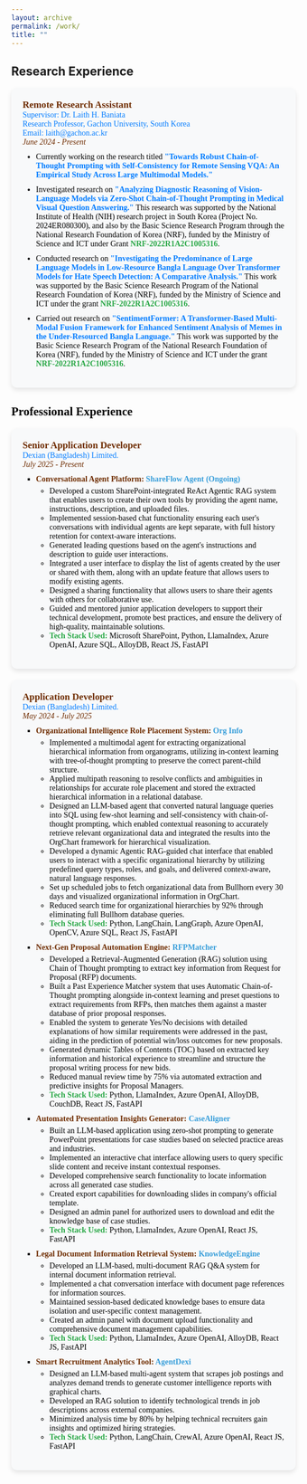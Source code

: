 ```yaml
---
layout: archive
permalink: /work/
title: ""
---
```


## Research Experience 
<span style="font-family:Trebuchet MS; color:black;">
<div style="display: flex; flex-wrap: wrap; gap: 20px;">
  <div style="background-color: #f8f9fa; border-radius: 10px; padding: 20px; box-shadow: 0 4px 8px rgba(0,0,0,0.1); transition: transform 0.3s ease-in-out; flex: 1 1 100%; max-width: 100%;">
    <span style="color:#6E2C00; font-size: 1.2em; font-weight: bold;">Remote Research Assistant</span><br/>
    <a href="https://www.researchgate.net/profile/Laith-Baniata" style="color: #007bff; text-decoration: none; transition: color 0.3s;">Supervisor: Dr. Laith H. Baniata</a><br/>
    <a href="https://www.gachon.ac.kr/sites/eng/index.do/" style="color: #007bff; text-decoration: none; transition: color 0.3s;">Research Professor, Gachon University, South Korea</a><br/>
    <a href="mailto:laith@gachon.ac.kr" style="color: #007bff; text-decoration: none; transition: color 0.3s;">Email: laith@gachon.ac.kr</a><br/>
    <span style="color:#6E2C00; font-style: italic;">June 2024 - Present</span>
    <ul style="font-family:Trebuchet MS; color:black; margin-top: 10px;">
      <li style="margin-bottom: 10px;">Currently working on the research titled <b style="color:#007bff">"Towards Robust Chain-of-Thought Prompting with Self-Consistency for Remote Sensing VQA: An Empirical Study Across Large Multimodal Models."</b></li>
      <li style="margin-bottom: 10px;">Investigated research on <b style="color:#007bff">"Analyzing Diagnostic Reasoning of Vision-Language Models via Zero-Shot Chain-of-Thought Prompting in Medical Visual Question Answering."</b> This research was supported by the National Institute of Health (NIH) research project in South Korea (Project No. 2024ER080300), and also by the Basic Science Research Program through the National Research Foundation of Korea (NRF), funded by the Ministry of Science and ICT under Grant <b><span style="color:#28a745; display:inline;">NRF-2022R1A2C1005316</span></b>.</li>
      <li style="margin-bottom: 10px;">Conducted research on <b style="color:#007bff">"Investigating the Predominance of Large Language Models in Low-Resource Bangla Language Over Transformer Models for Hate Speech Detection: A Comparative Analysis."</b> This work was supported by the Basic Science Research Program of the National Research Foundation of Korea (NRF), funded by the Ministry of Science and ICT under the grant <b><span style="color:#28a745; display:inline;">NRF-2022R1A2C1005316</span></b>.</li>
      <li style="margin-bottom: 10px;">Carried out research on <b style="color:#007bff">"SentimentFormer: A Transformer-Based Multi-Modal Fusion Framework for Enhanced Sentiment Analysis of Memes in the Under-Resourced Bangla Language."</b> This work was supported by the Basic Science Research Program of the National Research Foundation of Korea (NRF), funded by the Ministry of Science and ICT under the grant <b><span style="color:#28a745; display:inline;">NRF-2022R1A2C1005316</span></b>.</li>
    </ul>
  </div>
</div>

<style>
  div:hover {
    transform: translateY(-5px);
  }
  a:hover {
    color: #0056b3;
  }
</style>

## Professional Experience
<span style="font-family:Trebuchet MS; color:black;">
<div style="display: flex; flex-wrap: wrap; gap: 20px;">
  <div style="background-color: #f8f9fa; border-radius: 10px; padding: 20px; box-shadow: 0 4px 8px rgba(0,0,0,0.1); transition: transform 0.3s ease-in-out; flex: 1 1 100%; max-width: 100%;">
    <span style="color:#6E2C00; font-size: 1.2em; font-weight: bold;">Senior Application Developer</span><br/>
    <a href="https://www.linkedin.com/company/dexiansolutions/" style="color: #007bff; text-decoration: none; transition: color 0.3s;" target="_blank">Dexian (Bangladesh) Limited.</a><br/>
    <span style="color:#6E2C00; font-style: italic;">July 2025 - Present</span>
    <ul style="font-family:Trebuchet MS; color:black; list-style-type: square; margin-top: 10px;">
      <li style="margin-bottom: 10px;">
        <b style="color:#6E2C00">Conversational Agent Platform: <span style="color:#389EDA">ShareFlow Agent (Ongoing)</span></b>
        <ul style="list-style-type: circle; margin-top: 5px;">
          <li>Developed a custom SharePoint-integrated ReAct Agentic RAG system that enables users to create their own tools by providing the agent name, instructions, description, and uploaded files.</li>
          <li>Implemented session-based chat functionality ensuring each user's conversations with individual agents are kept separate, with full history retention for context-aware interactions.</li>
          <li>Generated leading questions based on the agent's instructions and description to guide user interactions.</li>
          <li>Integrated a user interface to display the list of agents created by the user or shared with them, along with an update feature that allows users to modify existing agents.</li>
          <li>Designed a sharing functionality that allows users to share their agents with others for collaborative use.</li>
          <li>Guided and mentored junior application developers to support their technical development, promote best practices, and ensure the delivery of high-quality, maintainable solutions.</li>
          <li><b><span style="color:#28a745;">Tech Stack Used:</span></b> Microsoft SharePoint, Python, LlamaIndex, Azure OpenAI, Azure SQL, AlloyDB, React JS, FastAPI</li>
        </ul>
      </li>
    </ul>
  </div>

  <div style="background-color: #f8f9fa; border-radius: 10px; padding: 20px; box-shadow: 0 4px 8px rgba(0,0,0,0.1); transition: transform 0.3s ease-in-out; flex: 1 1 100%; max-width: 100%;">
    <span style="color:#6E2C00; font-size: 1.2em; font-weight: bold;">Application Developer</span><br/>
    <a href="https://www.linkedin.com/company/dexiansolutions/" style="color: #007bff; text-decoration: none; transition: color 0.3s;" target="_blank">Dexian (Bangladesh) Limited.</a><br/>
    <span style="color:#6E2C00; font-style: italic;">May 2024 - July 2025</span>
    <ul style="font-family:Trebuchet MS; color:black; list-style-type: square; margin-top: 10px;">
      <li style="margin-bottom: 10px;">
        <b style="color:#6E2C00">Organizational Intelligence Role Placement System: <span style="color:#389EDA">Org Info</span></b>
        <ul style="list-style-type: circle; margin-top: 5px;">
          <li>Implemented a multimodal agent for extracting organizational hierarchical information from organograms, utilizing in-context learning with tree-of-thought prompting to preserve the correct parent-child structure.</li>
          <li>Applied multipath reasoning to resolve conflicts and ambiguities in relationships for accurate role placement and stored the extracted hierarchical information in a relational database.</li>
          <li>Designed an LLM-based agent that converted natural language queries into SQL using few-shot learning and self-consistency with chain-of-thought prompting, which enabled contextual reasoning to accurately retrieve relevant organizational data and integrated the results into the OrgChart framework for hierarchical visualization.</li>
          <li>Developed a dynamic Agentic RAG-guided chat interface that enabled users to interact with a specific organizational hierarchy by utilizing predefined query types, roles, and goals, and delivered context-aware, natural language responses.</li>
          <li>Set up scheduled jobs to fetch organizational data from Bullhorn every 30 days and visualized organizational information in OrgChart.</li>
          <li>Reduced search time for organizational hierarchies by 92% through eliminating full Bullhorn database queries.</li>
          <li><b><span style="color:#28a745;">Tech Stack Used:</span></b> Python, LangChain, LangGraph, Azure OpenAI, OpenCV, Azure SQL, React JS, FastAPI</li>
        </ul>
      </li>
      <li style="margin-bottom: 10px;">
        <b style="color:#6E2C00">Next-Gen Proposal Automation Engine: <span style="color:#389EDA">RFPMatcher</span></b>
        <ul style="list-style-type: circle; margin-top: 5px;">
          <li>Developed a Retrieval-Augmented Generation (RAG) solution using Chain of Thought prompting to extract key information from Request for Proposal (RFP) documents.</li>
          <li>Built a Past Experience Matcher system that uses Automatic Chain-of-Thought prompting alongside in-context learning and preset questions to extract requirements from RFPs, then matches them against a master database of prior proposal responses.</li>
          <li>Enabled the system to generate Yes/No decisions with detailed explanations of how similar requirements were addressed in the past, aiding in the prediction of potential win/loss outcomes for new proposals.</li>
          <li>Generated dynamic Tables of Contents (TOC) based on extracted key information and historical experience to streamline and structure the proposal writing process for new bids.</li>
          <li>Reduced manual review time by 75% via automated extraction and predictive insights for Proposal Managers.</li>
          <li><b><span style="color:#28a745;">Tech Stack Used:</span></b> Python, LlamaIndex, Azure OpenAI, AlloyDB, CouchDB, React JS, FastAPI</li>
        </ul>
      </li>
      <li style="margin-bottom: 10px;">
        <b style="color:#6E2C00">Automated Presentation Insights Generator: <span style="color:#389EDA">CaseAligner</span></b>
        <ul style="list-style-type: circle; margin-top: 5px;">
          <li>Built an LLM-based application using zero-shot prompting to generate PowerPoint presentations for case studies based on selected practice areas and industries.</li>
          <li>Implemented an interactive chat interface allowing users to query specific slide content and receive instant contextual responses.</li>
          <li>Developed comprehensive search functionality to locate information across all generated case studies.</li>
          <li>Created export capabilities for downloading slides in company's official template.</li>
          <li>Designed an admin panel for authorized users to download and edit the knowledge base of case studies.</li>
          <li><b><span style="color:#28a745;">Tech Stack Used:</span></b> Python, LlamaIndex, Azure OpenAI, React JS, FastAPI</li>
        </ul>
      </li>
      <li style="margin-bottom: 10px;">
        <b style="color:#6E2C00">Legal Document Information Retrieval System: <span style="color:#389EDA">KnowledgeEngine</span></b>
        <ul style="list-style-type: circle; margin-top: 5px;">
          <li>Developed an LLM-based, multi-document RAG Q&A system for internal document information retrieval.</li>
          <li>Implemented a chat conversation interface with document page references for information sources.</li>
          <li>Maintained session-based dedicated knowledge bases to ensure data isolation and user-specific context management.</li>
          <li>Created an admin panel with document upload functionality and comprehensive document management capabilities.</li>
          <li><b><span style="color:#28a745;">Tech Stack Used:</span></b> Python, LlamaIndex, Azure OpenAI, AlloyDB, React JS, FastAPI</li>
        </ul>
      </li>
      <li style="margin-bottom: 10px;">
        <b style="color:#6E2C00">Smart Recruitment Analytics Tool: <span style="color:#389EDA">AgentDexi</span></b>
        <ul style="list-style-type: circle; margin-top: 5px;">
          <li>Designed an LLM-based multi-agent system that scrapes job postings and analyzes demand trends to generate customer intelligence reports with graphical charts.</li>
          <li>Developed an RAG solution to identify technological trends in job descriptions across external companies.</li>
          <li>Minimized analysis time by 80% by helping technical recruiters gain insights and optimized hiring strategies.</li>
          <li><b><span style="color:#28a745;">Tech Stack Used:</span></b> Python, LangChain, CrewAI, Azure OpenAI, React JS, FastAPI</li>
        </ul>
      </li>
    </ul>
  </div>
</div>

<style>
  div:hover {
    transform: translateY(-5px);
  }
  a:hover {
    color: #0056b3;
  }
</style>